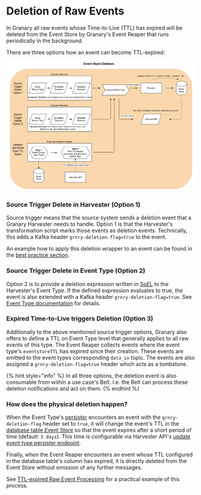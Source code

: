 # Deletion of Raw Events

In Granary all raw events whose Time-to-Live \(TTL\) has expired will be deleted from the Event Store by Granary's Event Reaper that runs periodically in the background. 

There are three options how an event can become TTL-expired:

![](../../../.gitbook/assets/image%20%281%29.png)

### Source Trigger Delete in Harvester \(Option 1\)

Source trigger means that the source system sends a deletion event that a Granary Harvester needs to handle. Option 1 is that the Harvester's transformation script marks those events as deletion events. Technically, this adds a Kafka header `grnry-deletion-flag=true` to the event.

An example how to apply this deletion wrapper to an event can be found in the [best practice section](../../../learning-grnry-1/data-in/best-practices-1/logging.md#delete-events). 

### Source Trigger Delete in Event Type \(Option 2\)

Option 2 is to provide a deletion expression written in [SpEL](../../../learning-grnry-1/data-in/best-practices-1/best-practices.md) to the Harvester's Event Type. If the defined expression evaluates to true, the event is also extended with a Kafka header `grnry-deletion-flag=true`. See [Event Type documentation](../../../learning-grnry-1/data-in/how-to-run-a-harvester/event-types.md) for details.

### Expired Time-to-Live triggers Deletion \(Option 3\)

Additionally to the above mentioned source trigger options, Granary also offers to define a TTL on Event Type level that generally applies to all raw events of this type. The Event Reaper collects events where the event type's `eventstoreTTL` has expired since their creation. These events are emitted to the event types corresponding `data_in` topic. The events are also assigned a `grnry-deletion-flag=true` header which acts as a tombstone.

{% hint style="info" %}
In all three options, the deletion event is also consumable from within a use case's Belt. I.e. the Belt can process these deletion notifications and act on them.
{% endhint %}

### How does the physical deletion happen?

When the Event Type's [persister](../data-in/eventstore-sink.md#eventstore-batch-sink) encounters an event with the `grnry-deletion-flag` header set to `true`, it will change the event's TTL in the [database table Event Store](./#table-eventstore) so that the event expires after a short period of time \(default: `5 days`\). This time is configurable via Harvester API's [update event type persister endpoint](../../api-reference/harvester-api/event-type-endpoints.md#update-persister-config-for-a-specific-event-type).

Finally, when the Event Reaper encounters an event whose TTL configured in the database table's column has expired, it is directly deleted from the Event Store without emission of any further messages.

See [TTL-expired Raw Event Processing](../../../learning-grnry-1/data-in/best-practices-1/ttl-expired-raw-event-processing.md) for a practical example of this process.

